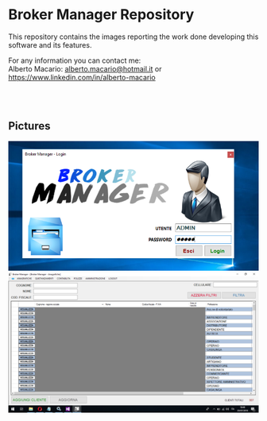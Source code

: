 # Broker Manager Repository

This repository contains the images reporting the work done developing this software and its features.

For any information you can contact me: <br />
Alberto Macario: alberto.macario@hotmail.it or https://www.linkedin.com/in/alberto-macario

<br /><br />
## Pictures
![Screenshot](login.PNG)
![Screenshot](anagrafiche.png)
